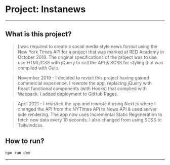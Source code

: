 # Project: Instanews

---

## What is this project?

> I was required to create a social media style news format using the New York Times API for a project that was marked at RED Academy in October 2018. The original specifications of the project was to use use HTML/CSS with jQuery to call the API & SCSS for styling that was complied with Gulp.

> November 2019 - I decided to revisit this project having gained commercial experience. I rewrote the app, replacing jQuery with React functional components (with Hooks) that complied with Webpack. I added deployment to GitHub Pages.

> April 2021 - I revisited the app and rewrote it using Next.js where I changed the API from the NYTimes API to News API & used server side rendering. The app now uses Incremental Static Regeneration to fetch new data every 10 seconds. I also changed from using SCSS to Tailwindcss.

## How to run?

<code>npm run dev</code>

---
